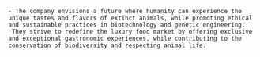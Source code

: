     - The company envisions a future where humanity can experience the unique tastes and flavors of extinct animals, while promoting ethical and sustainable practices in biotechnology and genetic engineering.
     They strive to redefine the luxury food market by offering exclusive and exceptional gastronomic experiences, while contributing to the conservation of biodiversity and respecting animal life.


